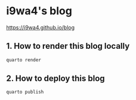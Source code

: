 # i9wa4's blog

<https://i9wa4.github.io/blog>

## 1. How to render this blog locally

```sh
quarto render
```

## 2. How to deploy this blog

```sh
quarto publish
```
